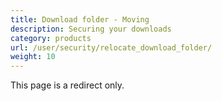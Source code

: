```yaml
---
title: Download folder - Moving 
description: Securing your downloads 
category: products
url: /user/security/relocate_download_folder/
weight: 10
---
```



This page is a redirect only.

